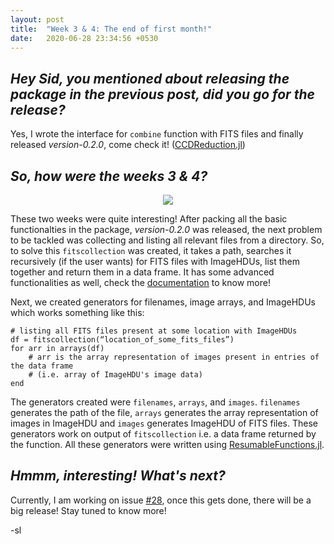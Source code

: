 ```yaml
---
layout: post
title:  "Week 3 & 4: The end of first month!"
date:   2020-06-28 23:34:56 +0530
---
```


## *Hey Sid, you mentioned about releasing the package in the previous post, did you go for the release?*

Yes, I wrote the interface for `combine` function with FITS files and finally released *version-0.2.0*, come check it! ([CCDReduction.jl](https://github.com/JuliaAstro/CCDReduction.jl))

## *So, how were the weeks 3 & 4?*

<p align = "center"> <img src = "https://beta.techcrunch.com/wp-content/uploads/2010/10/awesome.jpg"> </p>

These two weeks were quite interesting! After packing all the basic functionalties in the package, *version-0.2.0* was released, the next problem to be tackled was collecting and listing all relevant files from a directory. So, to solve this `fitscollection` was created, it takes a path, searches it recursively (if the user wants) for FITS files with ImageHDUs, list them together and return them in a data frame. It has some advanced functionalities as well, check the [documentation](https://juliaastro.github.io/CCDReduction.jl/dev/api/#CCDReduction.fitscollection-Tuple{String}) to know more!

Next, we created generators for filenames, image arrays, and ImageHDUs which works something like this:
```
# listing all FITS files present at some location with ImageHDUs
df = fitscollection(“location_of_some_fits_files”)
for arr in arrays(df)
    # arr is the array representation of images present in entries of the data frame
    # (i.e. array of ImageHDU's image data)
end
```
The generators created were `filenames`, `arrays`, and `images`. `filenames` generates the path of the file, `arrays` generates the array representation of images in ImageHDU and `images` generates ImageHDU of FITS files. These generators work on output of `fitscollection` i.e. a data frame returned by the function. All these generators were written using [ResumableFunctions.jl](https://github.com/BenLauwens/ResumableFunctions.jl).

## *Hmmm, interesting! What's next?*

Currently, I am working on issue [#28](https://github.com/JuliaAstro/CCDReduction.jl/issues/28), once this gets done, there will be a big release! Stay tuned to know more!

-sl
